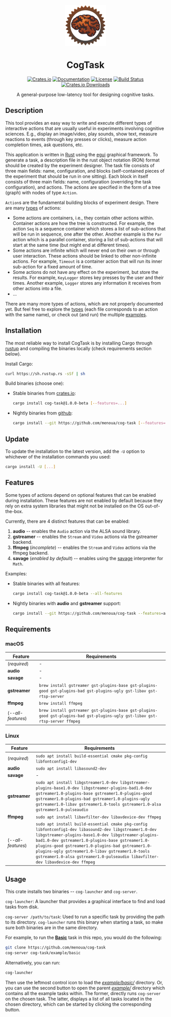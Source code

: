 <div align="center">

<img src="LOGO.svg" height="128px"  alt="rusty brain logo"/>

# CogTask

[![Crates.io](https://img.shields.io/crates/v/cog-task.svg)](https://crates.io/crates/cog-task)
[![Documentation](https://docs.rs/cog-task/badge.svg)](https://docs.rs/cog-task)
[![License](https://img.shields.io/crates/l/cog-task.svg)](https://opensource.org/licenses/MIT)
[![Build Status](https://github.com/menoua/cog-task/workflows/CI/badge.svg)](https://github.com/menoua/cog-task/actions)
[![Crates.io Downloads](https://img.shields.io/crates/d/cog-task.svg)](https://crates.io/crates/cog-task)

A general-purpose low-latency tool for designing cognitive tasks.

</div>

## Description

This tool provides an easy way to write and execute different types of interactive actions that are usually useful in experiments involving cognitive sciences. E.g., display an image/video, play sounds, show text, measure reactions to events (through key presses or clicks), measure action completion times, ask questions, etc.

This application is written in [Rust](https://www.rust-lang.org/) using the [egui](https://github.com/emilk/egui) graphical framework. To generate a task, a description file in the rust object notation (RON) format should be created by the experiment designer. The task file consists of three main fields: name, configuration, and blocks (self-contained pieces of the experiment that should be run in one sitting). Each block in itself consists of three main fields: name, configuration (overriding the task configuration), and actions. The actions are specified in the form of a tree (graph) with nodes of type `Action`.

`Action`s are the fundamental building blocks of experiment design. There are many [types](https://github.com/menoua/cog-task/tree/master/src/action/core) of actions:
* Some actions are containers, i.e., they contain other actions within. Container actions are how the tree is constructed. For example, the action `Seq` is a sequence container which stores a list of sub-actions that will be run in sequence, one after the other. Another example is the `Par` action which is a parallel container, storing a list of sub-actions that will start at the same time (but might end at different times).
* Some actions are infinite which will never end on their own or through user interaction. These actions should be linked to other non-infinite actions. For example, `Timeout` is a container action that will run its inner sub-action for a fixed amount of time.
* Some actions do not have any effect on the experiment, but store the results. For example, `KeyLogger` stores key presses by the user and their times. Another example, `Logger` stores any information it receives from other actions into a file.
* ...

There are many more types of actions, which are not properly documented yet. But feel free to explore the [types](https://github.com/menoua/cog-task/tree/master/src/action/core) (each file corresponds to an action with the same name), or check out (and run) the multiple [examples](https://github.com/menoua/cog-task/tree/master/example).


## Installation

The most reliable way to install CogTask is by installing Cargo through [rustup](https://rustup.rs/) and compiling the binaries locally (check requirements section below).

Install Cargo:<br>
```bash
curl https://sh.rustup.rs -sSf | sh
```

Build binaries (choose one):
- Stable binaries from [crates.io](https://crates.io/crates/cog-task):<br>
  ```bash
  cargo install cog-task@1.0.0-beta [--features=...]
  ```
- Nightly binaries from [github](https://github.com/menoua/cog-task):<br>
  ```bash
  cargo install --git https://github.com/menoua/cog-task [--features=...]
  ```

## Update

To update the installation to the latest version, add the `-U` option to whichever of the installation commands you used:
  ```bash
  cargo install -U [...]
  ```

## Features

Some types of actions depend on optional features that can be enabled during installation. These features are not enabled by default because they rely on extra system libraries that might not be installed on the OS out-of-the-box.

Currently, there are 4 distinct features that can be enabled:
1. **audio** -- enables the `Audio` action via the ALSA sound library.
2. **gstreamer** -- enables the `Stream` and `Video` actions via the gstreamer backend.
3. **ffmpeg** (_incomplete_) -- enables the `Stream` and `Video` actions via the ffmpeg backend.
4. **savage** (_enabled by default_) -- enables using the [savage](https://github.com/p-e-w/savage) interpreter for `Math`.

Examples:
- Stable binaries with all features:<br>
  ```bash
  cargo install cog-task@1.0.0-beta --all-features
  ```
- Nightly binaries with **audio** and **gstreamer** support:<br>
  ```bash
  cargo install --git https://github.com/menoua/cog-task --features=audio,gstreamer
  ```

## Requirements

### macOS

|   Feature                   | Requirements |
| -----------                 | ------------ |
| (*required*)                | - |
| **audio**                   | - |
| **savage**                  | - |
| **gstreamer**               | `brew install gstreamer gst-plugins-base gst-plugins-good gst-plugins-bad gst-plugins-ugly gst-libav gst-rtsp-server` |
| **ffmpeg**                  | `brew install ffmpeg` |
| (*--all-features*)          | `brew install gstreamer gst-plugins-base gst-plugins-good gst-plugins-bad gst-plugins-ugly gst-libav gst-rtsp-server ffmpeg` |

### Linux

| Feature                     | Requirements |
| -------                     | ------------ |
| (*required*)                | `sudo apt install build-essential cmake pkg-config libfontconfig1-dev` |
| **audio**                   | `sudo apt install libasound2-dev` |
| **savage**                  | - |
| **gstreamer**               | `sudo apt install libgstreamer1.0-dev libgstreamer-plugins-base1.0-dev libgstreamer-plugins-bad1.0-dev gstreamer1.0-plugins-base gstreamer1.0-plugins-good gstreamer1.0-plugins-bad gstreamer1.0-plugins-ugly gstreamer1.0-libav gstreamer1.0-tools gstreamer1.0-alsa gstreamer1.0-pulseaudio` |
| **ffmpeg**                  | `sudo apt install libavfilter-dev libavdevice-dev ffmpeg` |
| (*--all-features*)          | `sudo apt install build-essential cmake pkg-config libfontconfig1-dev libasound2-dev libgstreamer1.0-dev libgstreamer-plugins-base1.0-dev libgstreamer-plugins-bad1.0-dev gstreamer1.0-plugins-base gstreamer1.0-plugins-good gstreamer1.0-plugins-bad gstreamer1.0-plugins-ugly gstreamer1.0-libav gstreamer1.0-tools gstreamer1.0-alsa gstreamer1.0-pulseaudio libavfilter-dev libavdevice-dev ffmpeg` |

## Usage

This crate installs two binaries -- `cog-launcher` and `cog-server`.

`cog-launcher`: A launcher that provides a graphical interface to find and load tasks from disk.

`cog-server /path/to/task`: Used to run a specific task by providing the path to its directory. `cog-launcher` runs this binary when starting a task, so make sure both binaries are in the same directory.

For example, to run the [**Basic**](https://github.com/menoua/cog-task/tree/master/example/basic/) task in this repo, you would do the following:
```bash
git clone https://github.com/menoua/cog-task
cog-server cog-task/example/basic
```

Alternatively, you can run:
```bash
cog-launcher
```
Then use the leftmost control icon to load the [*example/basic/*](https://github.com/menoua/cog-task/tree/master/example/basic/) directory. Or, you can use the second button to open the parent [*example/*](https://github.com/menoua/cog-task/tree/master/example/) directory which contains all the example tasks within. The former, directly runs `cog-server` on the chosen task. The latter, displays a list of all tasks located in the chosen directory, which can be started by clicking the corresponding button.
